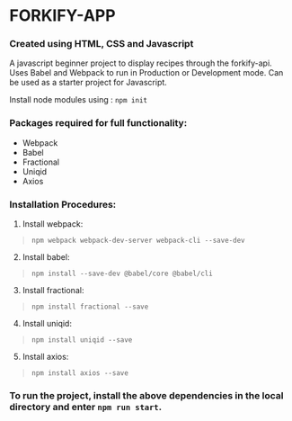 # FORKIFY-APP
### Created using HTML, CSS and Javascript
A javascript beginner project to display recipes through the forkify-api.
Uses Babel and Webpack to run in Production or Development mode.
Can be used as a starter project for Javascript.

Install node modules using :
`npm init`

### Packages required for full functionality:
* Webpack
* Babel
* Fractional
* Uniqid
* Axios

### Installation Procedures:
1. Install webpack: 
>`npm webpack webpack-dev-server webpack-cli --save-dev`

2. Install babel: 
>`npm install --save-dev @babel/core @babel/cli`

3. Install fractional: 
>`npm install fractional --save`

4. Install uniqid: 
>`npm install uniqid --save`

5. Install axios: 
>`npm install axios --save`

### To run the project, install the above dependencies in the local directory and enter `npm run start`.
